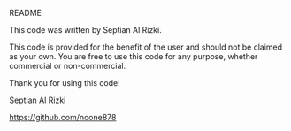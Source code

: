 README

This code was written by Septian Al Rizki.

This code is provided for the benefit of the user and should not be claimed as your own. You are free to use this code for any purpose, whether commercial or non-commercial.

Thank you for using this code!

Septian Al Rizki

https://github.com/noone878
